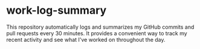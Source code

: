 # work-log-summary
This repository automatically logs and summarizes my GitHub commits and pull requests every 30 minutes. It provides a convenient way to track my recent activity and see what I've worked on throughout the day.
